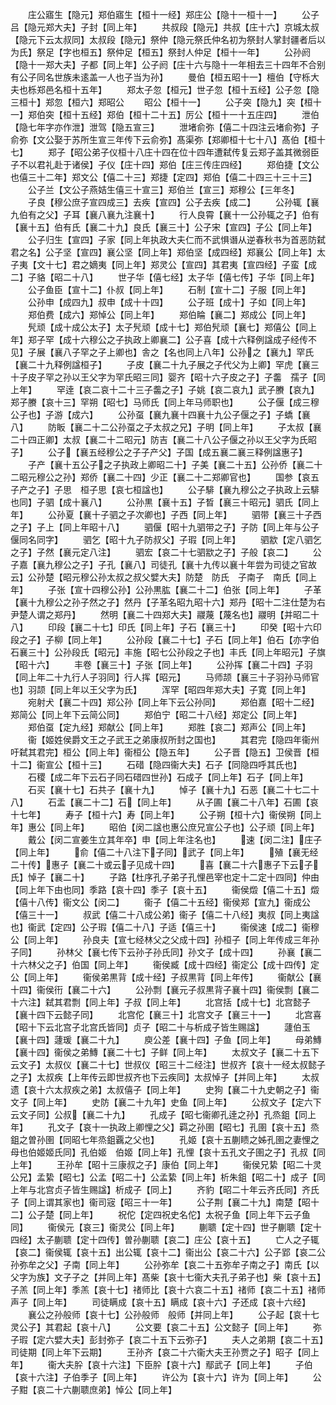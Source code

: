 <!-- { "loadSidebar": true } -->
　　庄公寤生【隐元】郑伯寤生【桓十一经】郑庄公【隐十一桓十一】
　　公子吕【隐元郑大夫】子封【同上年】
　　共叔段【隐元】共叔【庄十六】京城太叔【隐元下云太叔同】太叔段【隐元】祭仲【隐元祭氏仲名初为祭封人掌封疆者后以为氏】祭足【字也桓五】祭仲足【桓五】祭封人仲足【桓十一年】
　　公孙阏【隐十一郑大夫】子都【同上年】公子阏【庄十六与隐十一年相去三十四年不合别有公子同名世族未逺盖一人也子当为孙】
　　曼伯【桓五昭十一】檀伯【守栎大夫也栎郑邑名桓十五年】
　　郑太子忽【桓元】世子忽【桓十五经】公子忽【隐三桓十】郑忽【桓六】郑昭公
　　昭公【桓十一】
　　公子突【隐九】突【桓十一】郑伯突【桓十五经】郑伯【桓十二十五】厉公【桓十一十五庄四】
　　泄伯【隐七年字亦作泄】泄驾【隐五宣三】
　　泄堵俞弥【僖二十四注云堵俞弥】子俞弥【文公娶于苏所生宣三年传下云俞弥】髙渠弥【郑卿桓十七十八】髙伯【桓十七】
　　郑子【昭公弟子仪桓十八庄十四在位十四年遭弑传复云郑子盖其微弱臣子不以君礼赴于诸侯】子仪【庄十四】郑伯【庄三传庄四经】
　　郑伯捷【文公也僖三十二年】郑文公【僖二十三】郑捷【定四】郑伯【僖二十四三十三十三】
　　公子兰【文公子燕姞生僖三十宣三】郑伯兰【宣三】郑穆公【三年冬】
　　子良【穆公庶子宣四成三】去疾【宣四】公子去疾【成二】
　　公孙辄【襄九伯有之父】子耳【襄八襄九注襄十】
　　行人良霄【襄十一公孙辄之子】伯有【襄十五】伯有氏【襄二十九】良氏【襄三十】公子宋【宣四】子公【同上年】
　　公子归生【宣四】子家【同上年执政大夫仁而不武惧谮从逆春秋书为首恶防弑君之名】公子坚【宣四】襄公坚【同上年】郑伯坚【成四经】郑襄公【同上年】太子夷【文十七】君之嫡夷【同上年】郑灵公【宣四】其君夷【宣四经】子蛮【成二】子貉【昭二十八】
　　世子华【僖七经】太子华【僖七传】子华【同上年】
　　公子鱼臣【宣十二】仆叔【同上年】
　　石制【宣十二】子服【同上年】
　　公孙申【成四九】叔申【成十十四】
　　公子班【成十】子如【同上年】
　　郑伯费【成六】郑悼公【同上年】
　　郑伯睔【襄二】郑成公【同上年】
　　髠顽【成十成公太子】太子髠顽【成十七】郑伯髠顽【襄七】郑僖公【同上年】郑子罕【成十六穆公之子执政上卿襄二】公子喜【成十六释例諡成子经传不见】子展【襄八子罕之子上卿也】舎之【名也同上八年】公孙之【襄九】罕氏【襄二十九释例諡桓子】
　　子皮【襄二十九子展之子代父为上卿】罕虎【襄三十子皮子罕之孙以王父字为罕氏昭三同】婴齐【昭十六子皮之子】子齹　孺子【同上年】
　　罕逹【哀二哀十二十三子齹之子】子姚【哀二哀九】武子賸【哀九】郑子賸【哀十三】罕朔【昭七】马师氏【同上年马师职也】
　　公子偃【成三穆公子也】子游【成六】
　　公孙虿【襄九襄十四襄十九公子偃之子】子蟜【襄八】
　　防眅【襄二十二公孙虿之子太叔之兄】子明【同上年】
　　子太叔【襄二十四正卿】太叔【襄二十二昭元】防吉【襄二十八公子偃之孙以王父字为氏昭子】
　　公子【襄五经穆公之子子产父】子国【成五襄二襄三释例諡惠子】
　　子产【襄十五公子之子执政上卿昭二十】子美【襄二十五】公孙侨【襄二十二昭元穆公之孙】郑侨【襄二十四】少正【襄二十二郑卿官也】
　　国参【哀五子产之子】子思　桓子思【哀七桓諡也】
　　公子騑【襄九穆公之子执政上云騑也同】子驷【成十襄八】
　　公孙黒【襄十五】子晳【襄三十昭元】驷氏【同上年】
　　公孙夏【襄十子驷之子次卿也】子西【同上年】
　　驷带【襄三十子西之子】子上【同上年昭十八】
　　驷偃【昭十九驷带之子】子防【同上年与公子偃同名同字】
　　驷乞【昭十九子防叔父】子瑕【同上年】
　　驷歂【定八驷乞之子】子然【襄元定八注】
　　驷宏【哀二十七驷歂之子】子般【哀二】
　　公子嘉【襄九穆公之子】子孔【襄八】司徒孔【襄十九传以襄十年尝为司徒之官故云】公孙楚【昭元穆公孙太叔之叔父嬖大夫】防楚　防氏　子南子　南氏【同上年】
　　子张【宣十四穆公孙】公孙黒肱【襄二十二】伯张【同上年】
　　子革【襄十九穆公之孙子然之子】然丹【子革名昭九昭十六】郑丹【昭十二注仕楚为右尹楚人谓之郑丹】
　　然明【襄二十四郑大夫】鬷蔑【蔑名也】鬷明【并昭二十八】
　　印段【襄二十七】印氏【同上年】子石【襄三十】
　　印癸【昭十六印段之子】子柳【同上年】
　　公孙段【襄二十七】子石【同上年】伯石【亦字伯石襄三十】公孙段氏【昭元】丰施【昭七公孙段之子也】丰氏【同上年昭元】子旗【昭十六】
　　丰卷【襄三十】子张【同上年】
　　公孙挥【襄二十四】子羽【同上年二十九行人子羽同】行人挥【昭元】
　　马师颉【襄三十子羽孙马师官也】羽颉【同上年以王父字为氏】
　　浑罕【昭四年郑大夫】子寛【同上年】
　　宛射犬【襄二十四】郑公孙【同上年下云公孙同】
　　郑伯嘉【昭十二经】郑简公【同上年下云简公同】
　　郑伯宁【昭二十八经】郑定公【同上年】
　　郑伯虿【定九经】郑献公【同上年】
　　郑胜【哀二】郑声公【同上年】
　　衞【姬姓侯爵文王之子武王之弟康叔所封之国也】
　　其君完【隐四年衞州吁弑其君完】桓公【同上年】衞桓公【隐五年】
　　公子晋【隐五】卫侯晋【桓十二】衞宣公【桓十三】
　　石碏【隐四衞大夫】石子【同隐四呼其氏也】
　　石稷【成二年下云石子同石碏四世孙】石成子【同上年】石子【同上年】
　　石买【襄十七】石共子【襄十九】
　　悼子【襄十九】石恶【襄二十七二十八】
　　石盂【襄二十二】石【同上年】
　　从子圃【襄二十八年】石圃【哀十七年】
　　寿子【桓十六】寿【同上年】
　　公子朔【桓十六】衞侯朔【同上年】惠公【同上年】
　　昭伯【闵二諡也惠公庶兄宣公子也】公子顽【同上年】
　　戴公【闵二宣姜生立其年卒】申【同上年注名也】
　　速【闵二注】庄子【同上年】
　　俞【僖二十八注下子同】武子【同上年】
　　殖【襄无经二十传】惠子【襄二十或云子见成十四】
　　喜【襄二十六惠子下云子氏】悼子【襄二十】
　　子路【杜序孔子弟子孔悝邑宰也定十二定十四同】仲由【同上年下由也同】季路【哀十四】季子【哀十五】
　　衞侯燬【僖二十五】燬【僖十八传】衞文公【闵二】
　　衞子【僖二十五经】衞侯郑【宣九】衞成公【僖三十一】
　　叔武【僖二十八成公弟】衞子【僖二十八经】夷叔【同上夷諡也】衞武【定四】公子瑕【僖二十八】子适【僖三十】
　　衞侯速【成二】衞穆公【同上年】
　　孙良夫【宣七经林父之父成十四】孙桓子【同上年传成三年孙子同】
　　孙林父【襄七传下云孙子孙氏同】孙文子【成十四】
　　孙襄【襄二十六林父之子】伯国【同上年】
　　衞侯臧【成十四经】衞定公【成十四传】定公【同上年】
　　衞侯弟黒背【成十经】子叔黒背【同上年传】
　　衞献公【襄十四】衞侯衎【襄二十六】
　　公孙剽【襄元子叔黒背子襄十四】衞侯剽【襄二十六注】弑其君剽【同上年】子叔【同上年】
　　北宫括【成十七】北宫懿子【襄十四下云懿子同】
　　北宫佗【襄三十】北宫文子【襄三十一】
　　北宫喜【昭十下云北宫子北宫氏皆同】贞子【昭二十与析成子皆生赐諡】
　　蘧伯玉【襄十四】蘧瑗【襄二十九】
　　庾公差【襄十四】子鱼【同上年】
　　母弟鱄【襄十四】衞侯之弟鱄【襄二十七】子鲜【同上年】
　　太叔文子【襄二十五下云文子】太叔仪【襄二十七】世叔仪【昭三十二经注】世叔齐【哀十一经太叔懿子之子】太叔疾【上年传云即世叔齐也下云疾同】太叔悼子【并同上年】
　　太叔遗【哀十六太叔疾之弟】太叔僖子【同上年】
　　史狗【襄二十九史朝之子】衞文子【同上年】
　　史防【襄二十九年】史鱼【同上年】
　　公叔文子【定六下云文子同】公叔【襄二十九】
　　孔成子【昭七衞卿孔逹之孙】孔烝鉏【同上年】
　　孔文子【哀十一执政上卿悝之父】羁之孙圉【昭七】孔圉【哀十五】烝鉏之曽孙圉【同昭七年烝鉏覊之父也】
　　孔姬【哀十五蒯瞆之姊孔圉之妻悝之母也伯姬姬氏同】孔伯姬　伯姬【同上年】孔悝【哀十五孔文子圉之子】孔叔【同上年】
　　王孙牟【昭十三康叔之子】康伯【同上年】
　　衞侯兄絷【昭二十灵公兄】孟絷【昭七】公孟【昭二十】公孟絷【同上年】析朱鉏【昭二十】成子【同上年与北宫贞子皆生赐諡】析成子【同上】
　　齐豹【昭二十年云齐氏同】齐氏子【同上谓其家也】衞司宼【昭三十一年】
　　公子荆【襄二十九】南楚【昭十二】公子楚【同上年】
　　祝佗【定四祝史名佗】太祝子鱼【同上年下云子鱼同】
　　衞侯元【哀三】衞灵公【同上年】
　　蒯聩【定十四】世子蒯聩【定十四经】太子蒯聩【定十四传】曽孙蒯聩【哀二】庄公【哀十五】
　　亡人之子辄【哀二】衞侯辄【哀十五】出公辄【哀十二】衞出公【哀二十六】公子郢【哀二公孙弥牟之父】子南【同上年】
　　公孙弥牟【哀二十五弥牟子南之子】南氏【以父字为族】文子子之【并同上年】髙柴【哀十七衞大夫孔子弟子也】柴【哀十五】子羔【同上年】季羔【哀十七】禇师比【哀十六哀二十五】禇师【哀二十五】禇师声子【同上年】
　　司徒瞒成【哀十五】瞒成【哀十六】子还成【哀十六经】
　　襄公之孙般师【哀十七】公孙般师　般师【并同上年】
　　公子起【哀十七灵公子】其君起【哀十八】
　　公文要【哀二十五】公文懿子【同上年】
　　弥子瑕【定六嬖大夫】彭封弥子【哀二十五下云弥子】
　　夫人之弟期【哀二十五】司徒期【同上年下云期】
　　王孙齐【哀二十六衞大夫王孙贾之子】昭子【同上年】
　　衞大夫肸【哀十六注】下臣肸【哀十六】鄢武子【同上年】
　　子伯【哀十六注】子伯季子【同上年】
　　许公为【哀十六】许为【同上年】
　　公子黚【哀二十六蒯聩庶弟】悼公【同上年】
